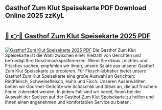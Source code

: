 ## Gasthof Zum Klut Speisekarte PDF Download Online 2025 zzKyL

# <h2><a href="http://gc6do7.nevu.top/?p=Gasthof+Zum+Klut+Speisekarte">🔗 👉🔴 Gasthof Zum Klut Speisekarte 2025 PDF</a></h2>

[![Gasthof Zum Klut Speisekarte 2025 PDF](https://i.imgur.com/dBaPXMq.png)](http://gc6do7.nevu.top/?p=Gasthof+Zum+Klut+Speisekarte)
Die Gasthof Zum Klut Speisekarte ist die Wahl zwischen einer Vielzahl von Gerichten und befriedigt Ihre Geschmackspräferenzen. Wenn Sie etwas Leichtes und Frisches suchen, empfehlen wir Ihnen, unsere Salate aus unserer Gasthof Zum Klut Speisekarte zu probieren. Für Fleischliebhaber bietet unsere Gasthof Zum Klut Speisekarte eine große Auswahl an Gerichten: Rindfleisch, Schweinefleisch, Huhn und Fisch. Unseren Auserwählten bieten wir Gourmet-Gerichte wie Schaschlik und Steak an, die auf frischem Feuer zubereitet werden. In jedem Fall sind wir bereit, Ihnen bei der Auswahl der Speisen auf der Gasthof Zum Klut Speisekarte zu helfen und Ihnen einen angenehmen und komfortablen Service zu bieten.
